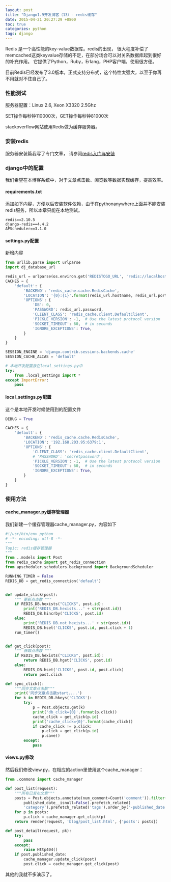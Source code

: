 ```yaml
---
layout: post
title: "Django1.9开发博客（13）- redis缓存"
date: 2015-04-21 20:27:29 +0800
toc: true
categories: python
tags: django
---
```


Redis 是一个高性能的key-value数据库。redis的出现，
很大程度补偿了memcached这类keyvalue存储的不足，在部分场合可以对关系数据库起到很好的补充作用。
它提供了Python，Ruby，Erlang，PHP客户端，使用很方便。

目前Redis已经发布了3.0版本，正式支持分布式，这个特性太强大，以至于你再不用就对不住自己了。<!--more-->

### 性能测试
服务器配置：Linux 2.6, Xeon X3320 2.5Ghz

SET操作每秒钟110000次，GET操作每秒钟81000次

stackoverflow网站使用Redis做为缓存服务器。

### 安装redis
服务器安装篇我写了专门文章，
请参阅[redis入门与安装](http://www.pycoding.com/2015/07/01/java/redis01.html)

### django中的配置
我们希望在本博客系统中，对于文章点击数、阅览数等数据实现缓存，提高效率。

#### requirements.txt
添加如下内容，方便以后安装软件依赖，由于在pythonanywhere上面并不能安装redis服务，所以本章只能在本地测试。
```
redis==2.10.5
django-redis==4.4.2
APScheduler==3.1.0
```

#### settings.py配置
新增内容
``` python
from urllib.parse import urlparse
import dj_database_url

redis_url = urlparse(os.environ.get('REDISTOGO_URL', 'redis://localhost:6959'))
CACHES = {
    'default': {
        'BACKEND': 'redis_cache.cache.RedisCache',
        'LOCATION': '{0}:{1}'.format(redis_url.hostname, redis_url.port),
        'OPTIONS': {
            'DB': 0,
            'PASSWORD': redis_url.password,
            'CLIENT_CLASS': 'redis_cache.client.DefaultClient',
            'PICKLE_VERSION': -1,  # Use the latest protocol version
            'SOCKET_TIMEOUT': 60,  # in seconds
            'IGNORE_EXCEPTIONS': True,
        }
    }
}

SESSION_ENGINE = 'django.contrib.sessions.backends.cache'
SESSION_CACHE_ALIAS = 'default'

# 本地开发配置放在local_settings.py中
try:
    from .local_settings import *
except ImportError:
    pass
```

#### local_settings.py配置
这个是本地开发时候使用到的配置文件
``` python
DEBUG = True

CACHES = {
    'default': {
        'BACKEND': 'redis_cache.cache.RedisCache',
        'LOCATION': '192.168.203.95:6379:1',
        'OPTIONS': {
            'CLIENT_CLASS': 'redis_cache.client.DefaultClient',
            # 'PASSWORD': 'secretpassword',
            'PICKLE_VERSION': -1,  # Use the latest protocol version
            'SOCKET_TIMEOUT': 60,  # in seconds
            'IGNORE_EXCEPTIONS': True,
        }
    }
}
```

### 使用方法

#### cache_manager.py缓存管理器
我们新建一个缓存管理器cache_manager.py，内容如下
``` python
#!/usr/bin/env python
# -*- encoding: utf-8 -*-
"""
Topic: redis缓存管理器
"""
from ..models import Post
from redis_cache import get_redis_connection
from apscheduler.schedulers.background import BackgroundScheduler

RUNNING_TIMER = False
REDIS_DB = get_redis_connection('default')


def update_click(post):
    """ 更新点击数 """
    if REDIS_DB.hexists("CLICKS", post.id):
        print('REDIS_DB.hexists...' + str(post.id))
        REDIS_DB.hincrby('CLICKS', post.id)
    else:
        print('REDIS_DB.not_hexists...' + str(post.id))
        REDIS_DB.hset('CLICKS', post.id, post.click + 1)
    run_timer()


def get_click(post):
    """ 获取点击数 """
    if REDIS_DB.hexists("CLICKS", post.id):
        return REDIS_DB.hget('CLICKS', post.id)
    else:
        REDIS_DB.hset('CLICKS', post.id, post.click)
        return post.click

def sync_click():
    """同步文章点击数"""
    print('同步文章点击数start....')
    for k in REDIS_DB.hkeys('CLICKS'):
        try:
            p = Post.objects.get(k)
            print('db_click={0}'.format(p.click))
            cache_click = get_click(p.id)
            print('cache_click={0}'.format(cache_click))
            if cache_click != p.click:
                p.click = get_click(p.id)
                p.save()
        except:
            pass
```

#### views.py修改
然后我们修改view.py，在相应的action里使用这个cache_manager：
``` python
from .commons import cache_manager

def post_list(request):
    """所有已发布文章"""
    posts = Post.objects.annotate(num_comment=Count('comment')).filter(
        published_date__isnull=False).prefetch_related(
        'category').prefetch_related('tags').order_by('-published_date')
    for p in posts:
        p.click = cache_manager.get_click(p)
    return render(request, 'blog/post_list.html', {'posts': posts})

def post_detail(request, pk):
    try:
        pass
    except:
        raise Http404()
    if post.published_date:
        cache_manager.update_click(post)
        post.click = cache_manager.get_click(post)
```
其他的我就不多演示了。

